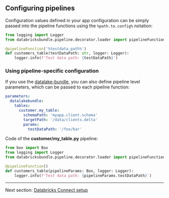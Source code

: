 ## Configuring pipelines

Configuration values defined in your app configuration can be simply passed into the pipeline functions using the `%path.to.config%` notation: 

```python
from logging import Logger
from databricksbundle.pipeline.decorator.loader import pipelineFunction

@pipelineFunction('%testdata.path%')
def customers_table(testDataPath: str, logger: Logger):
    logger.info(f'Test data path: {testDataPath}')
```

### Using pipeline-specific configuration

If you use the [datalake-bundle](https://github.com/bricksflow/datalake-bundle), you can also define pipeline level parameters, which can be passed to each pipeline function:

```yaml
parameters:
  datalakebundle:
    tables:
      customer.my_table:
        schemaPath: 'myapp.client.schema'
        targetPath: '/data/clients.delta'
        params:
          testDataPath: '/foo/bar'          
```

Code of the **customer/my_table.py** pipeline:

```python
from box import Box
from logging import Logger
from databricksbundle.pipeline.decorator.loader import pipelineFunction

@pipelineFunction()
def customers_table(pipelineParams: Box, logger: Logger):
    logger.info(f'Test data path: {pipelineParams.testDataPath}')
``` 

___

Next section: [Databricks Connect setup](databricks-connect.md)
